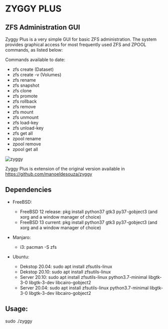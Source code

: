 # ZYGGY PLUS
## ZFS Administration GUI


Zyggy Plus is a very simple GUI for basic ZFS administration. The system provides graphical access for most frequently 
used ZFS and ZPOOL commands, as listed below:

Commands available to date:
 - zfs create (Dataset)
 - zfs create -v (Volumes)
 - zfs rename
 - zfs snapshot
 - zfs clone
 - zfs promote
 - zfs rollback
 - zfs remove
 - zfs mount
 - zfs unmount
 - zfs load-key
 - zfs unload-key
 - zfs get all
 - zpool rename
 - zpool remove
 - zpool get all


![zyggy](https://github.com/marek-g/zyggy-plus/blob/master/screenshot/zyggy.png)


Zyggy Plus is extension of the original version available in
https://github.com/manoeldesouza/zyggy


## Dependencies

 - FreeBSD: 
    - FreeBSD 12 release: pkg install python37 gtk3 py37-gobject3 (and xorg and a window manager of choice)
    - FreeBSD 13 current: pkg install python37 gtk3 py37-gobject3 (and xorg and a window manager of choice)
  
 - Manjaro: 
   - i3: pacman -S zfs
   
 - Ubuntu:
   - Dekstop 20.04: sudo apt install zfsutils-linux
   - Dekstop 20.10: sudo apt install zfsutils-linux
   - Server 20.10: sudo apt install zfsutils-linux python3.7-minimal libgtk-3-0 libgtk-3-dev libcairo-gobject2
   - Server 20.04: sudo apt install zfsutils-linux python3.7-minimal libgtk-3-0 libgtk-3-dev libcairo-gobject2


## Usage:

 sudo ./zyggy
